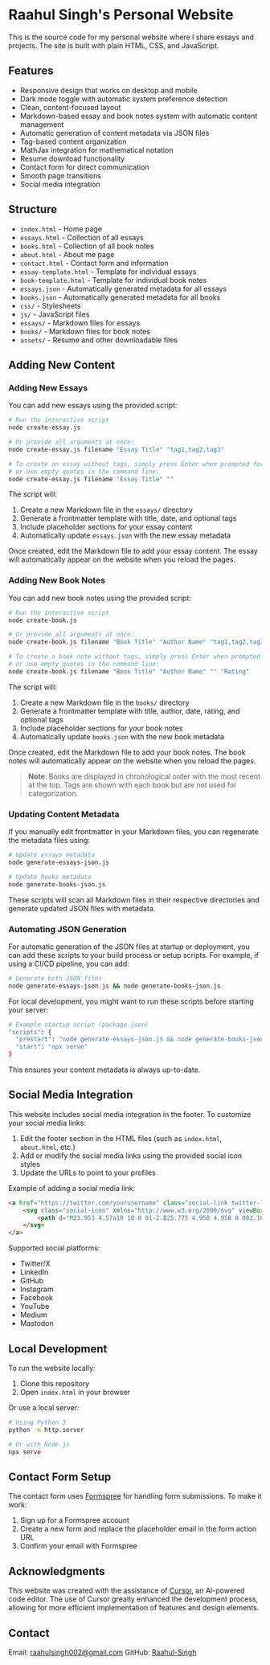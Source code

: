 # Raahul Singh's Personal Website

This is the source code for my personal website where I share essays and projects. The site is built with plain HTML, CSS, and JavaScript.

## Features

- Responsive design that works on desktop and mobile
- Dark mode toggle with automatic system preference detection
- Clean, content-focused layout
- Markdown-based essay and book notes system with automatic content management
- Automatic generation of content metadata via JSON files
- Tag-based content organization
- MathJax integration for mathematical notation
- Resume download functionality
- Contact form for direct communication
- Smooth page transitions
- Social media integration

## Structure

- `index.html` - Home page
- `essays.html` - Collection of all essays
- `books.html` - Collection of all book notes
- `about.html` - About me page
- `contact.html` - Contact form and information
- `essay-template.html` - Template for individual essays
- `book-template.html` - Template for individual book notes
- `essays.json` - Automatically generated metadata for all essays
- `books.json` - Automatically generated metadata for all books
- `css/` - Stylesheets
- `js/` - JavaScript files
- `essays/` - Markdown files for essays
- `books/` - Markdown files for book notes
- `assets/` - Resume and other downloadable files

## Adding New Content

### Adding New Essays

You can add new essays using the provided script:

```bash
# Run the interactive script
node create-essay.js

# Or provide all arguments at once:
node create-essay.js filename "Essay Title" "tag1,tag2,tag3"

# To create an essay without tags, simply press Enter when prompted for tags,
# or use empty quotes in the command line:
node create-essay.js filename "Essay Title" ""
```

The script will:
1. Create a new Markdown file in the `essays/` directory
2. Generate a frontmatter template with title, date, and optional tags
3. Include placeholder sections for your essay content
4. Automatically update `essays.json` with the new essay metadata

Once created, edit the Markdown file to add your essay content. The essay will automatically appear on the website when you reload the pages.

### Adding New Book Notes

You can add new book notes using the provided script:

```bash
# Run the interactive script
node create-book.js

# Or provide all arguments at once:
node create-book.js filename "Book Title" "Author Name" "tag1,tag2,tag3" "Rating"

# To create a book note without tags, simply press Enter when prompted for tags,
# or use empty quotes in the command line:
node create-book.js filename "Book Title" "Author Name" "" "Rating"
```

The script will:
1. Create a new Markdown file in the `books/` directory
2. Generate a frontmatter template with title, author, date, rating, and optional tags
3. Include placeholder sections for your book notes
4. Automatically update `books.json` with the new book metadata

Once created, edit the Markdown file to add your book notes. The book notes will automatically appear on the website when you reload the pages.

> **Note**: Books are displayed in chronological order with the most recent at the top. Tags are shown with each book but are not used for categorization.

### Updating Content Metadata

If you manually edit frontmatter in your Markdown files, you can regenerate the metadata files using:

```bash
# Update essays metadata
node generate-essays-json.js

# Update books metadata
node generate-books-json.js
```

These scripts will scan all Markdown files in their respective directories and generate updated JSON files with metadata.

### Automating JSON Generation

For automatic generation of the JSON files at startup or deployment, you can add these scripts to your build process or setup scripts. For example, if using a CI/CD pipeline, you can add:

```bash
# Generate both JSON files
node generate-essays-json.js && node generate-books-json.js
```

For local development, you might want to run these scripts before starting your server:

```bash
# Example startup script (package.json)
"scripts": {
  "prestart": "node generate-essays-json.js && node generate-books-json.js",
  "start": "npx serve"
}
```

This ensures your content metadata is always up-to-date.

## Social Media Integration

This website includes social media integration in the footer. To customize your social media links:

1. Edit the footer section in the HTML files (such as `index.html`, `about.html`, etc.)
2. Add or modify the social media links using the provided social icon styles
3. Update the URLs to point to your profiles

Example of adding a social media link:

```html
<a href="https://twitter.com/yourusername" class="social-link twitter-link" aria-label="Twitter">
    <svg class="social-icon" xmlns="http://www.w3.org/2000/svg" viewBox="0 0 24 24">
        <path d="M23.953 4.57a10 10 0 01-2.825.775 4.958 4.958 0 002.163-2.723c-.951.555-2.005.959-3.127 1.184a4.92 4.92 0 00-8.384 4.482C7.69 8.095 4.067 6.13 1.64 3.162a4.822 4.822 0 00-.666 2.475c0 1.71.87 3.213 2.188 4.096a4.904 4.904 0 01-2.228-.616v.06a4.923 4.923 0 003.946 4.827 4.996 4.996 0 01-2.212.085 4.936 4.936 0 004.604 3.417 9.867 9.867 0 01-6.102 2.105c-.39 0-.779-.023-1.17-.067a13.995 13.995 0 007.557 2.209c9.053 0 13.998-7.496 13.998-13.985 0-.21 0-.42-.015-.63A9.935 9.935 0 0024 4.59z"/>
    </svg>
</a>
```

Supported social platforms:
- Twitter/X
- LinkedIn
- GitHub
- Instagram
- Facebook
- YouTube
- Medium
- Mastodon

## Local Development

To run the website locally:

1. Clone this repository
2. Open `index.html` in your browser

Or use a local server:

```bash
# Using Python 3
python -m http.server

# Or with Node.js
npx serve
```

## Contact Form Setup

The contact form uses [Formspree](https://formspree.io) for handling form submissions. To make it work:

1. Sign up for a Formspree account
2. Create a new form and replace the placeholder email in the form action URL
3. Confirm your email with Formspree

## Acknowledgments

This website was created with the assistance of [Cursor](https://cursor.sh/), an AI-powered code editor. The use of Cursor greatly enhanced the development process, allowing for more efficient implementation of features and design elements.

## Contact

Email: [raahulsingh002@gmail.com](mailto:raahulsingh002@gmail.com)
GitHub: [Raahul-Singh](https://github.com/Raahul-Singh) 